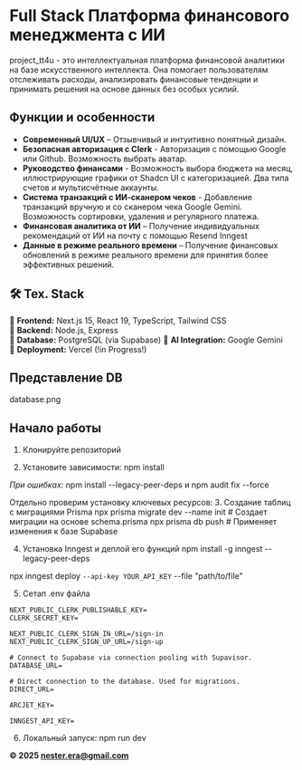 # Full Stack Платформа финансового менеджмента с ИИ

project_tt4u - это интеллектуальная платформа финансовой аналитики на базе искусственного интеллекта. Она помогает пользователям отслеживать расходы, анализировать финансовые тенденции и принимать решения на основе данных без особых усилий.  

## Функции и особенности

- **Современный UI/UX** – Отзывчивый и интуитивно понятный дизайн.
- **Безопасная авторизация с Clerk** - Авторизация с помощью Google или Github. Возможность выбрать аватар.
- **Руководство финансами** - Возможность выбора бюджета на месяц, иллюстрирующие графики от Shadcn UI с категоризацией. Два типа счетов и мультисчётные аккаунты.
- **Система транзакций с ИИ-сканером чеков** - Добавление транзакций вручную и со сканером чека Google Gemini. Возможность сортировки, удаления и регулярного платежа.
- **Финансовая аналитика от ИИ** – Получение индивидуальных рекомендаций от ИИ на почту с помощью Resend Inngest   
- **Данные в режиме реального времени** – Получение финансовых обновлений в режиме реального времени для принятия более эффективных решений.  

## 🛠 Тех. Stack  

🔹 **Frontend:** Next.js 15, React 19, TypeScript, Tailwind CSS  
🔹 **Backend:** Node.js, Express  
🔹 **Database:** PostgreSQL (via Supabase)
🔹 **AI Integration:** Google Gemini  
🔹 **Deployment:** Vercel (!in Progress!) 

## Представление DB

database.png

## Начало работы

1. Клонируйте репозиторий

2. Установите зависимости:
npm install

*При ошибках:* npm install --legacy-peer-deps и npm audit fix --force

Отдельно проверим установку ключевых ресурсов:
3. Создание таблиц с миграциями Prisma
npx prisma migrate dev --name init  # Создает миграции на основе schema.prisma
npx prisma db push                  # Применяет изменения к базе Supabase

4. Установка Inngest и деплой его функций
npm install -g inngest --legacy-peer-deps

npx inngest deploy `
  --api-key YOUR_API_KEY `
  --file "path/to/file"
  
5. Сетап .env файла
```
NEXT_PUBLIC_CLERK_PUBLISHABLE_KEY=
CLERK_SECRET_KEY=

NEXT_PUBLIC_CLERK_SIGN_IN_URL=/sign-in
NEXT_PUBLIC_CLERK_SIGN_UP_URL=/sign-up

# Connect to Supabase via connection pooling with Supavisor.
DATABASE_URL=

# Direct connection to the database. Used for migrations.
DIRECT_URL=
        
ARCJET_KEY=

INNGEST_API_KEY=
```

6. Локальный запуск:
 npm run dev


**© 2025 nester.era@gmail.com**